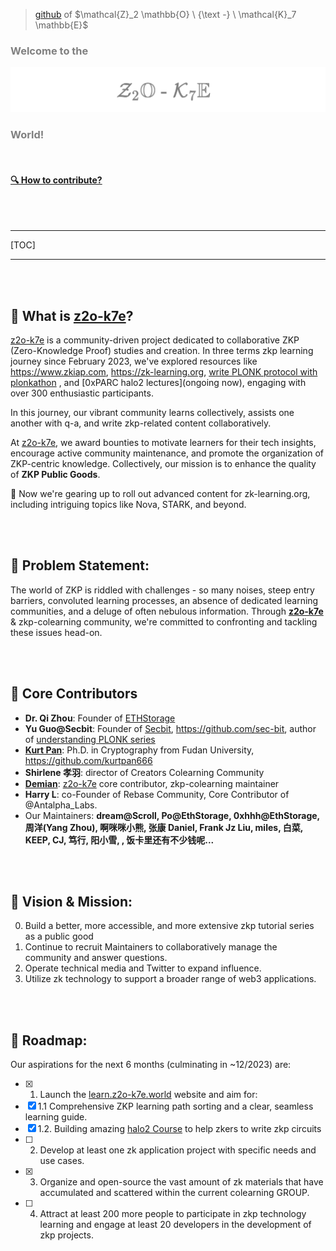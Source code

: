 > [github](https://github.com/zkp-co-learning) of $\mathcal{Z}_2 \mathbb{O} \ {\text -} \ \mathcal{K}_7 \mathbb{E}$


### <span style="color: grey;">**Welcome to the**</span>

![](logo.png)



### <span style="color: grey;">**World!**</span>

<!-- 这边 logo 的寻址地点是 .src , 所以本地 MD 渲染不会显示，mkbook serve --open 能看到就好了-->

<br />

#### [🔍 How to contribute?](./how-to-contribute.md)

<br />

<br />

------

[TOC]

------




<br />

<br />

## 📖 What is [z2o-k7e](https://learn.z2o-k7e.world)?

[z2o-k7e](https://learn.z2o-k7e.world) is a community-driven project dedicated to collaborative ZKP (Zero-Knowledge Proof) studies and creation. In three terms zkp learning journey since February 2023, we've explored resources like <https://www.zkiap.com>, <https://zk-learning.org>, [write PLONK protocol with plonkathon](https://github.com/0xPARC/plonkathon) , and [0xPARC halo2 lectures](ongoing now), engaging with over 300 enthusiastic participants.

In this journey, our vibrant community learns collectively, assists one another with q-a, and write zkp-related content collaboratively.

At [z2o-k7e](https://learn.z2o-k7e.world), we award bounties to motivate learners for their tech insights, encourage active community maintenance, and promote the organization of ZKP-centric knowledge. Collectively, our mission is to enhance the quality of **ZKP Public Goods**.

🚀 Now we're gearing up to roll out advanced content for zk-learning.org, including intriguing topics like Nova, STARK, and beyond.

<br />

<br />


## 🚩 Problem Statement:

The world of ZKP is riddled with challenges - so many noises, steep entry barriers, convoluted learning processes, an absence of dedicated learning communities, and a deluge of often nebulous information. Through **[z2o-k7e](https://learn.z2o-k7e.world)** & zkp-colearning community, we're committed to confronting and tackling these issues head-on.

<br />

<br />


## 🌟 Core Contributors

- **Dr. Qi Zhou**: Founder of [ETHStorage](https://eth-store.w3eth.io)
- **Yu Guo@Secbit**: Founder of [Secbit](https://secbit.io/), <https://github.com/sec-bit>, author of [understanding PLONK series](https://learn.z2o-k7e.world/plonk-intro-cn/plonk-intro.html)
- **[Kurt Pan](https://cryptography.land/)**: Ph.D. in Cryptography from Fudan University, <https://github.com/kurtpan666>
- **Shirlene 孝羽**: director of Creators Colearning Community
- **[Demian](https://github.com/Demian101)**: [z2o-k7e](https://learn.z2o-k7e.world) core contributor, zkp-colearning maintainer
- **Harry L**: co-Founder of Rebase Community, Core Contributor of @Antalpha_Labs.
- Our Maintainers: **dream@Scroll, Po@EthStorage, 0xhhh@EthStorage, 周洋(Yang Zhou), 啊咪咪小熊, 张康 Daniel, Frank Jz Liu, miles, 白菜, KEEP, CJ, 笃行, 阳小雪, , 饭卡里还有不少钱呢...**

<br />

<br />


## 🚀 Vision & Mission:

0. Build a better, more accessible, and more extensive zkp tutorial series as a public good
1. Continue to recruit Maintainers to collaboratively manage the community and answer questions.
2. Operate technical media and Twitter to expand influence.
3. Utilize zk technology to support a broader range of web3 applications. 

<br />

<br />

## 📅 Roadmap:

Our aspirations for the next 6 months (culminating in ~12/2023) are:

- [x] 1. Launch the [learn.z2o-k7e.world](learn.z2o-k7e.world) website and aim for:
- [x]   1.1 Comprehensive ZKP learning path sorting and a clear, seamless learning guide. 
- [x]   1.2. Building amazing [halo2 Course](https://learn.z2o-k7e.world/halo2/halo2.html) to help zkers to write zkp circuits
- [ ] 2. Develop at least one zk application project with specific needs and use cases.
- [x] 3. Organize and open-source the vast amount of zk materials that have accumulated and scattered within the current colearning GROUP.
- [ ] 4. Attract at least 200 more people to participate in zkp technology learning and engage at least 20 developers in the development of zkp projects.

